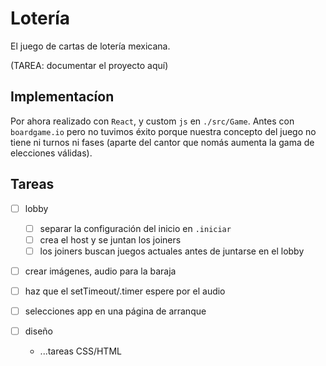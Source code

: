 # Lotería

El juego de cartas de lotería mexicana.

(TAREA: documentar el proyecto aquí)

## Implementacíon

Por ahora realizado con `React`, y custom `js` en `./src/Game`. Antes con `boardgame.io` pero no tuvimos éxito porque nuestra concepto del juego no tiene ni turnos ni fases (aparte del cantor que nomás aumenta la gama de elecciones válidas).

## Tareas

- [ ] lobby
	- [ ] separar la configuración del inicio en `.iniciar`
	- [ ] crea el host y se juntan los joiners
	- [ ] los joiners buscan juegos actuales antes de juntarse en el lobby
- [ ] crear imágenes, audio para la baraja
- [ ] haz que el setTimeout/.timer espere por el audio
- [ ] selecciones app en una página de arranque

- [ ] diseño
	- ...tareas CSS/HTML
